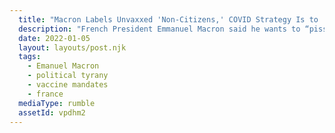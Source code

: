 ```yaml
---
  title: "Macron Labels Unvaxxed 'Non-Citizens,' COVID Strategy Is to 'Piss Them Off'"
  description: "French President Emmanuel Macron said he wants to “piss off” unvaccinated individuals by using strategies designed to frustrate them. Macron went so far as to say unvaccinated people are “not citizens” and plans on perpetuating discrimination against them until ”the end”."
  date: 2022-01-05
  layout: layouts/post.njk
  tags:
    - Emanuel Macron
    - political tyrany
    - vaccine mandates
    - france
  mediaType: rumble
  assetId: vpdhm2
---
```

